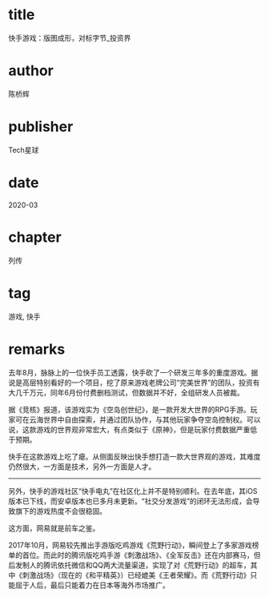 # title
快手游戏：版图成形，对标字节_投资界

# author
陈桥辉

# publisher
Tech星球

# date
2020-03

# chapter
列传

# tag
游戏, 快手

# remarks
去年8月，脉脉上的一位快手员工透露，快手砍了一个研发三年多的重度游戏。据说是高层特别看好的一个项目，挖了原来游戏老牌公司“完美世界”的团队，投资有大几千万元，同年6月份付费删档测试，但数据并不好，全组研发人员被裁。

据《竞核》报道，该游戏实为《空岛创世纪》，是一款开发大世界的RPG手游。玩家可在云海世界中自由探索，并通过团队协作，与其他玩家争夺空岛控制权。可以说，这款游戏的世界观非常宏大，有点类似于《原神》，但是玩家付费数据严重低于预期。

快手在这款游戏上吃了瘪。从侧面反映出快手想打造一款大世界观的游戏，其难度仍然很大，一方面是技术，另外一方面是人才。

---

另外，快手的游戏社区“快手电丸”在社区化上并不是特别顺利。在去年底，其iOS版本已下线，而安卓版本也已多月未更新。“社交分发游戏”的闭环无法形成，会导致旗下的游戏热度不会很稳固。

这方面，网易就是前车之鉴。

2017年10月，网易较先推出手游版吃鸡游戏《荒野行动》，瞬间登上了多家游戏榜单的首位。而此时的腾讯版吃鸡手游《刺激战场》、《全军反击》还在内部赛马，但后发制人的腾讯依托微信和QQ两大流量渠道，实现了对《荒野行动》的超车，其中《刺激战场》（现在的《和平精英》）已经媲美《王者荣耀》。而《荒野行动》只能屈于人后，最后只能着力在日本等海外市场推广。


